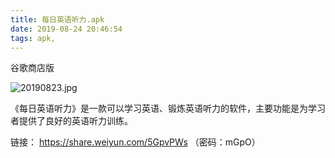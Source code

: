 ```yaml
---
title: 每日英语听力.apk
date: 2019-08-24 20:46:54
tags: apk,
---
```

谷歌商店版

![20190823.jpg](https://i.loli.net/2019/08/24/SDzp8TwaHUiWhqR.jpg)

《每日英语听力》是一款可以学习英语、锻炼英语听力的软件，主要功能是为学习者提供了良好的英语听力训练。

链接： https://share.weiyun.com/5GpvPWs （密码：mGpO）

